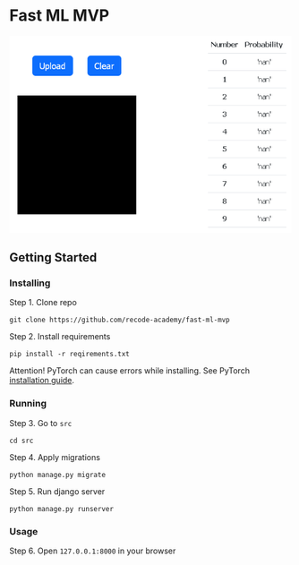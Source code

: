# Fast ML MVP

![preview image](_static/django_mnist_ajax.gif)

## Getting Started

### Installing

Step 1. Clone repo
```
git clone https://github.com/recode-academy/fast-ml-mvp
```

Step 2. Install requirements
```
pip install -r reqirements.txt
```

Attention! PyTorch can cause errors while installing. 
See PyTorch [installation guide](https://pytorch.org/get-started/locally/).

### Running

Step 3. Go to `src`
```
cd src
```

Step 4. Apply migrations
```
python manage.py migrate
```

Step 5. Run django server
```
python manage.py runserver
```

### Usage

Step 6. Open `127.0.0.1:8000` in your browser
